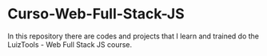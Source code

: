 # Curso-Web-Full-Stack-JS
In this repository there are codes and projects that I learn and trained do the LuizTools - Web Full Stack JS course.
